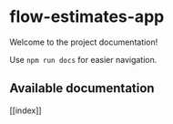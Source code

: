 # flow-estimates-app

Welcome to the project documentation!

Use `npm run docs` for easier navigation.

## Available documentation

[[index]]

